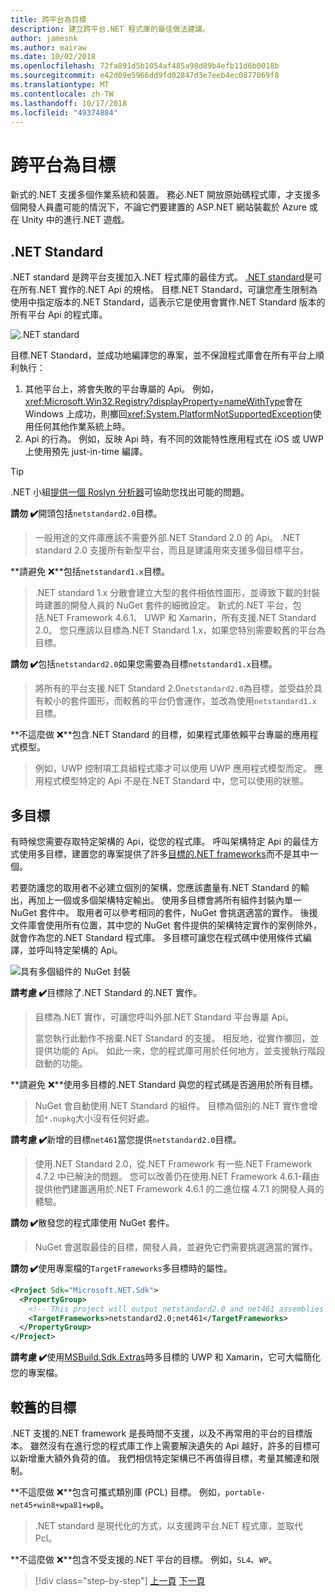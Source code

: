 ```yaml
---
title: 跨平台為目標
description: 建立跨平台.NET 程式庫的最佳做法建議。
author: jamesnk
ms.author: mairaw
ms.date: 10/02/2018
ms.openlocfilehash: 72fa891d5b1054af485a98d89b4efb11d6b0018b
ms.sourcegitcommit: e42d09e5966dd9fd02847d3e7eeb4ec0877069f8
ms.translationtype: MT
ms.contentlocale: zh-TW
ms.lasthandoff: 10/17/2018
ms.locfileid: "49374884"
---
```

# <a name="cross-platform-targeting"></a>跨平台為目標

新式的.NET 支援多個作業系統和裝置。 務必.NET 開放原始碼程式庫，才支援多個開發人員盡可能的情況下，不論它們要建置的 ASP.NET 網站裝載於 Azure 或在 Unity 中的進行.NET 遊戲。

## <a name="net-standard"></a>.NET Standard

.NET standard 是跨平台支援加入.NET 程式庫的最佳方式。 [.NET standard](../net-standard.md)是可在所有.NET 實作的.NET Api 的規格。 目標.NET Standard，可讓您產生限制為使用中指定版本的.NET Standard，這表示它是使用會實作.NET Standard 版本的所有平台 Api 的程式庫。

![.NET standard](./media/cross-platform-targeting/platforms-netstandard.png ".NET Standard")

目標.NET Standard，並成功地編譯您的專案，並不保證程式庫會在所有平台上順利執行：

1. 其他平台上，將會失敗的平台專屬的 Api。 例如，<xref:Microsoft.Win32.Registry?displayProperty=nameWithType>會在 Windows 上成功，則擲回<xref:System.PlatformNotSupportedException>使用任何其他作業系統上時。
2. Api 的行為。 例如，反映 Api 時，有不同的效能特性應用程式在 iOS 或 UWP 上使用預先 just-in-time 編譯。

> [!TIP]
> .NET 小組[提供一個 Roslyn 分析器](../analyzers/api-analyzer.md)可協助您找出可能的問題。

**請勿 ✔️**開頭包括`netstandard2.0`目標。

> 一般用途的文件庫應該不需要外部.NET Standard 2.0 的 Api。 .NET standard 2.0 支援所有新型平台，而且是建議用來支援多個目標平台。

**請避免 ❌**包括`netstandard1.x`目標。

> .NET standard 1.x 分散會建立大型的套件相依性圖形，並導致下載的封裝時建置的開發人員的 NuGet 套件的細微設定。 新式的.NET 平台，包括.NET Framework 4.6.1、 UWP 和 Xamarin，所有支援.NET Standard 2.0。 您只應該以目標為.NET Standard 1.x，如果您特別需要較舊的平台為目標。

**請勿 ✔️**包括`netstandard2.0`如果您需要為目標`netstandard1.x`目標。

> 將所有的平台支援.NET Standard 2.0`netstandard2.0`為目標，並受益於具有較小的套件圖形，而較舊的平台仍會運作，並改為使用`netstandard1.x`目標。

**不這麼做 ❌**包含.NET Standard 的目標，如果程式庫依賴平台專屬的應用程式模型。

> 例如，UWP 控制項工具組程式庫才可以使用 UWP 應用程式模型而定。 應用程式模型特定的 Api 不是在.NET Standard 中，您可以使用的狀態。

## <a name="multi-targeting"></a>多目標

有時候您需要存取特定架構的 Api，從您的程式庫。 呼叫架構特定 Api 的最佳方式使用多目標，建置您的專案提供了許多[目標的.NET frameworks](../frameworks.md)而不是其中一個。

若要防護您的取用者不必建立個別的架構，您應該盡量有.NET Standard 的輸出，再加上一個或多個架構特定輸出。 使用多目標會將所有組件封裝內單一 NuGet 套件中。 取用者可以參考相同的套件，NuGet 會挑選適當的實作。 後援文件庫會使用所有位置，其中您的 NuGet 套件提供的架構特定實作的案例除外，就會作為您的.NET Standard 程式庫。 多目標可讓您在程式碼中使用條件式編譯，並呼叫特定架構的 Api。

![具有多個組件的 NuGet 封裝](./media/cross-platform-targeting/nuget-package-multiple-assemblies.png "具有多個組件的 NuGet 封裝")

**請考慮 ✔️**目標除了.NET Standard 的.NET 實作。

> 目標為.NET 實作，可讓您呼叫外部.NET Standard 平台專屬 Api。
>
> 當您執行此動作不捨棄.NET Standard 的支援。 相反地，從實作擲回，並提供功能的 Api。 如此一來，您的程式庫可用於任何地方，並支援執行階段啟動的功能。

**請避免 ❌**使用多目標的.NET Standard 與您的程式碼是否適用於所有目標。

> NuGet 會自動使用.NET Standard 的組件。 目標為個別的.NET 實作會增加`*.nupkg`大小沒有任何好處。

**請考慮 ✔️**新增的目標`net461`當您提供`netstandard2.0`目標。 

> 使用.NET Standard 2.0，從.NET Framework 有一些.NET Framework 4.7.2 中已解決的問題。 您可以改善仍在使用.NET Framework 4.6.1-藉由提供他們建置適用於.NET Framework 4.6.1 的二進位檔 4.7.1 的開發人員的體驗。

**請勿 ✔️**散發您的程式庫使用 NuGet 套件。

> NuGet 會選取最佳的目標，開發人員，並避免它們需要挑選適當的實作。

**請勿 ✔️**使用專案檔的`TargetFrameworks`多目標時的屬性。

```xml
<Project Sdk="Microsoft.NET.Sdk">
  <PropertyGroup>
    <!-- This project will output netstandard2.0 and net461 assemblies -->
    <TargetFrameworks>netstandard2.0;net461</TargetFrameworks>
  </PropertyGroup>
</Project>
```

**請考慮 ✔️**使用[MSBuild.Sdk.Extras](https://github.com/onovotny/MSBuildSdkExtras)時多目標的 UWP 和 Xamarin，它可大幅簡化您的專案檔。

## <a name="older-targets"></a>較舊的目標

.NET 支援的.NET framework 是長時間不支援，以及不再常用的平台的目標版本。 雖然沒有在進行您的程式庫工作上需要解決遺失的 Api 越好，許多的目標可以新增重大額外負荷的值。 我們相信特定架構已不再值得目標，考量其觸達和限制。

**不這麼做 ❌**包含可攜式類別庫 (PCL) 目標。 例如，`portable-net45+win8+wpa81+wp8`。

> .NET standard 是現代化的方式，以支援跨平台.NET 程式庫，並取代 Pcl。

**不這麼做 ❌**包含不受支援的.NET 平台的目標。 例如，`SL4`、`WP`。

>[!div class="step-by-step"]
[上一頁](./get-started.md)
[下一頁](./strong-naming.md)
